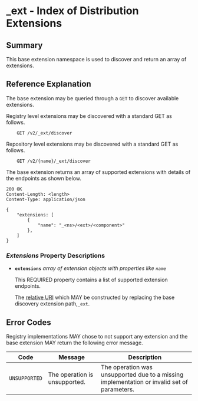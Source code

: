 # _ext - Index of Distribution Extensions

## Summary

This base extension namespace is used to discover and return an array of extensions.

## Reference Explanation

The base extension may be queried through a `GET` to discover available
extensions.

Registry level extensions may be discovered with a standard GET as follows.

```HTTP
    GET /v2/_ext/discover
```

Repository level extensions may be discovered with a standard GET as follows.

```HTTP
    GET /v2/{name}/_ext/discover
```

The base extension returns an array of supported extensions with details of the
endpoints as shown below.

```HTTP
200 OK
Content-Length: <length>
Content-Type: application/json

{
    "extensions: [
        {
            "name": "_<ns>/<ext>/<component>"
        },
    ]    
}
```

### *Extensions* Property Descriptions

- **`extensions`** *array of extension objects with properties like `name`*

    This REQUIRED property contains a list of supported extension endpoints.

    The [relative URI]((https://tools.ietf.org/doc/html/rfc1808))
    which MAY be constructed by replacing
    the base discovery extension path,`_ext`.

## Error Codes

Registry implementations MAY chose to not support any extension and the base
extension MAY return the following error message.

| Code          | Message                       | Description                                                                                 |
|---------------|-------------------------------|---------------------------------------------------------------------------------------------|
| `UNSUPPORTED` | The operation is unsupported. | The operation was unsupported due to a missing implementation or invalid set of parameters. |
